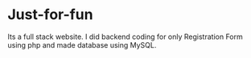 # Just-for-fun
Its a full stack website. I did backend coding for only Registration Form using php and made database using MySQL.
